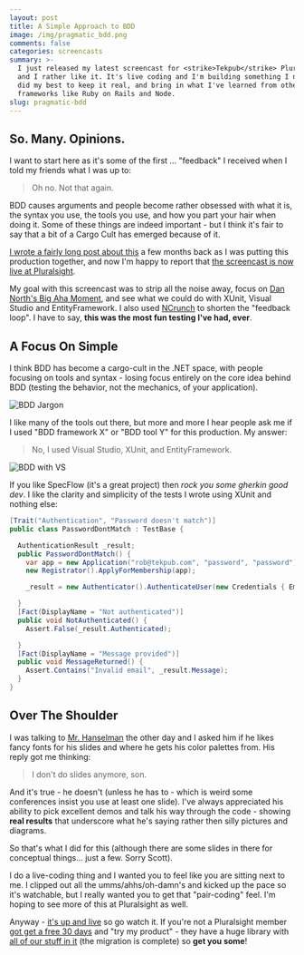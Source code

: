 ```yaml
---
layout: post
title: A Simple Approach to BDD
image: /img/pragmatic_bdd.png
comments: false
categories: screencasts
summary: >-
  I just released my latest screencast for <strike>Tekpub</strike> Pluralsight
  and I rather like it. It's live coding and I'm building something I need; I
  did my best to keep it real, and bring in what I've learned from other
  frameworks like Ruby on Rails and Node.
slug: pragmatic-bdd
---
```


## So. Many. Opinions.

I want to start here as it's some of the first ... "feedback" I received when I told my friends what I was up to:

> Oh no. Not that again.

BDD causes arguments and people become rather obsessed with what it is, the syntax you use, the tools you use, and how you part your hair when doing it. Some of these things are indeed important - but I think it's fair to say that a bit of a Cargo Cult has emerged because of it.

[I wrote a fairly long post about this](http://rob.conery.io/2013/08/28/how-behavioral-is-your-bdd/) a few months back as I was putting this production together, and now I'm happy to report that [the screencast is now live at Pluralsight](http://pluralsight.com/training/Courses/TableOfContents/pragmatic-bdd-dotnet).

My goal with this screencast was to strip all the noise away, focus on [Dan North's Big Aha Moment](http://dannorth.net/introducing-bdd/), and see what we could do with XUnit, Visual Studio and EntityFramework. I also used [NCrunch](http://www.ncrunch.net/) to shorten the "feedback loop". I have to say, **this was the most fun testing I've had, ever**.

## A Focus On Simple

I think BDD has become a cargo-cult in the .NET space, with people focusing on tools and syntax - losing focus entirely on the core idea behind BDD (testing the behavior, not the mechanics, of your application).

![BDD Jargon](/img/bdd_jargon.png)

I like many of the tools out there, but more and more I hear people ask me if I used "BDD framework X" or "BDD tool Y" for this production. My answer:

> No, I used Visual Studio, XUnit, and EntityFramework.

![BDD with VS](/img/membership_specs.png)

If you like SpecFlow (it's a great project) then _rock you some gherkin good dev_. I like the clarity and simplicity of the tests I wrote using XUnit and nothing else:

```csharp
[Trait("Authentication", "Password doesn't match")]
public class PasswordDontMatch : TestBase {

  AuthenticationResult _result;
  public PasswordDontMatch() {
    var app = new Application("rob@tekpub.com", "password", "password");
    new Registrator().ApplyForMembership(app);

    _result = new Authenticator().AuthenticateUser(new Credentials { Email = "rob@tekpub.com", Password = "fixlesl" });

  }
  [Fact(DisplayName = "Not authenticated")]
  public void NotAuthenticated() {
    Assert.False(_result.Authenticated);

  }
  [Fact(DisplayName = "Message provided")]
  public void MessageReturned() {
    Assert.Contains("Invalid email", _result.Message);
  }
}
```

## Over The Shoulder

I was talking to [Mr. Hanselman](http://hanselman.com) the other day and I asked him if he likes fancy fonts for his slides and where he gets his color palettes from. His reply got me thinking:

> I don't do slides anymore, son.

And it's true - he doesn't (unless he has to - which is weird some conferences insist you use at least one slide). I've always appreciated his ability to pick excellent demos and talk his way through the code - showing **real results** that underscore what he's saying rather then silly pictures and diagrams.

So that's what I did for this (although there are some slides in there for conceptual things... just a few. Sorry Scott).

I do a live-coding thing and I wanted you to feel like you are sitting next to me. I clipped out all the umms/ahhs/oh-damn's and kicked up the pace so it's watchable, but I really wanted you to get that "pair-coding" feel. I'm hoping to see more of this at Pluralsight as well.

Anyway - [it's up and live](http://pluralsight.com/training/Courses/TableOfContents/pragmatic-bdd-dotnet) so go watch it. If you're not a Pluralsight member [got get a free 30 days](http://pluralsight.com/training/Products/Individual) and "try my product" - they have a huge library with [all of our stuff in it](http://pluralsight.com/training/Courses/Find?highlight=true&searchTerm=tekpub) (the migration is complete) so **get you some**!
